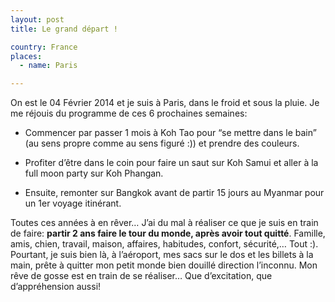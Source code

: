 ```yaml
---
layout: post
title: Le grand départ !

country: France
places:
  - name: Paris

---
```


On est le 04 Février 2014 et je suis à Paris, dans le froid et sous la pluie. Je me réjouis du programme de ces 6 prochaines semaines:

* Commencer par passer 1 mois à Koh Tao pour “se mettre dans le bain” (au sens propre comme au sens figuré :)) et prendre des couleurs.

* Profiter d’être dans le coin pour faire un saut sur Koh Samui et aller à la full moon party sur Koh Phangan.

* Ensuite, remonter sur Bangkok avant de partir 15 jours au Myanmar pour un 1er voyage itinérant.

Toutes ces années à en rêver…
J’ai du mal à réaliser ce que je suis en train de faire: **partir 2 ans faire le tour du monde, après avoir tout quitté**. Famille, amis, chien, travail, maison, affaires, habitudes, confort, sécurité,… Tout :). Pourtant, je suis bien là, à l’aéroport, mes sacs sur le dos et les billets à la main, prête à quitter mon petit monde bien douillé direction l’inconnu. Mon rêve de gosse est en train de se réaliser… Que d’excitation, que d’appréhension aussi!